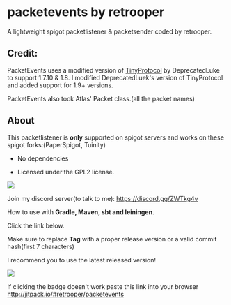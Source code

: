 # packetevents by retrooper

A lightweight spigot packetlistener & packetsender coded by retrooper.

## Credit:

PacketEvents uses a modified version of [TinyProtocol](http://github.com/dmulloy2/ProtocolLib/blob/master/TinyProtocol/src/main/java/com/comphenix/tinyprotocol/TinyProtocol.java) by DeprecatedLuke to support 1.7.10 & 1.8.
I modified DeprecatedLuek's version of TinyProtocol and added support for 1.9+ versions.

PacketEvents also took Atlas' Packet class.(all the packet names)

## About

This packetlistener is **only** supported on spigot servers and works on these spigot forks:(PaperSpigot, Tuinity)

* No dependencies

* Licensed under the GPL2 license.

[![](https://img.shields.io/badge/License-GPLv2-blue.svg)](https://www.gnu.org/licenses/gpl-2.0)

Join my discord server(to talk to me): https://discord.gg/ZWTkg4v

How to use with **Gradle, Maven, sbt and leiningen**.

Click the link below.

Make sure to replace **Tag** with a proper release version or a valid commit hash(first 7 characters)

I recommend you to use the latest released version!


[![](https://jitpack.io/v/retrooper/packetevents.svg)](https://jitpack.io/#retrooper/packetevents)

If clicking the badge doesn't work paste this link into your browser http://jitpack.io/#retrooper/packetevents
